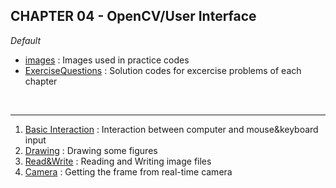 <h2> CHAPTER 04 - OpenCV/User Interface </h2>


*Default*
<ul>
  <li><a href="https://github.com/AhnJunYeong0319/PoseEstimation/tree/main/CHAPTER4/images">images</a> : Images used in practice codes</li>
  <li><a href="https://github.com/AhnJunYeong0319/PoseEstimation/tree/main/CHAPTER4/ExerciseQuestions">ExerciseQuestions</a> : Solution codes for excercise problems of each chapter
</ul>
<br>
<hr>

<ol>
  <li><a href="https://github.com/AhnJunYeong0319/PoseEstimation/tree/main/CHAPTER4/Basic%20Interact">Basic Interaction</a> : Interaction between computer and mouse&keyboard input</li>
  
  <li><a href="https://github.com/AhnJunYeong0319/PoseEstimation/tree/main/CHAPTER4/Drawing">Drawing</a> : Drawing some figures</li>
  <li><a href="https://github.com/AhnJunYeong0319/PoseEstimation/tree/main/CHAPTER4/Read%26Write">Read&Write</a> : Reading and Writing image files</li>
  <li><a href="https://github.com/AhnJunYeong0319/PoseEstimation/tree/main/CHAPTER4/Camera">Camera</a> : Getting the frame from real-time camera </li>
</ol>
